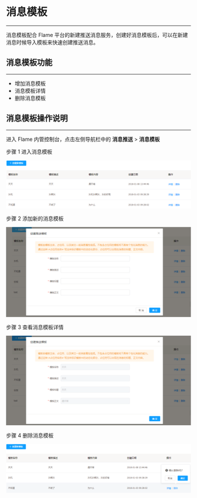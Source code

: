 # 消息模板

---

消息模板配合 Flame 平台的新建推送消息服务，创建好消息模板后，可以在新建消息时候导入模板来快速创建推送消息。

## 消息模板功能

---

* 增加消息模板
* 消息模板详情
* 删除消息模板

## 消息模板操作说明

---

进入 Flame 内管控制台，点击左侧导航栏中的 **消息推送** > **消息模板**

步骤 1 进入消息模板

![消息模板](./../images/messageTemplate1.png)

步骤 2 添加新的消息模板

![添加新的消息模板](./../images/messageTemplate2.png)

步骤 3 查看消息模板详情

![消息模板详情](./../images/messageTemplate3.png)

步骤 4 删除消息模板

![删除消息模板](./../images/messageTemplate4.png)